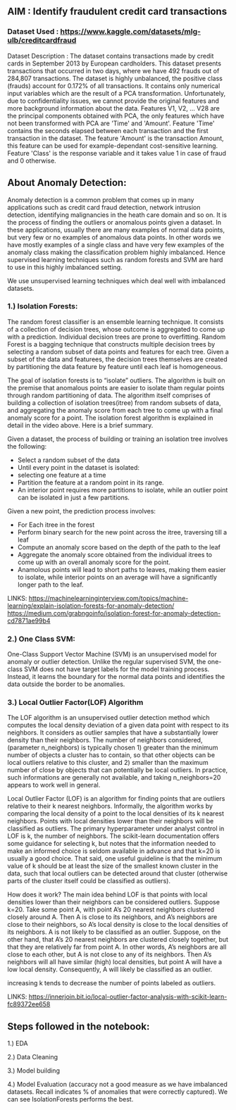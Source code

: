 ## AIM : Identify fraudulent credit card transactions
### Dataset Used : https://www.kaggle.com/datasets/mlg-ulb/creditcardfraud

Dataset Description : The dataset contains transactions made by credit cards in September 2013 by European cardholders.
This dataset presents transactions that occurred in two days, where we have 492 frauds out of 284,807 transactions. The dataset is highly unbalanced, the positive class (frauds) account for 0.172% of all transactions.
It contains only numerical input variables which are the result of a PCA transformation. Unfortunately, due to confidentiality issues, we cannot provide the original features and more background information about the data. Features V1, V2, … V28 are the principal components obtained with PCA, the only features which have not been transformed with PCA are 'Time' and 'Amount'. Feature 'Time' contains the seconds elapsed between each transaction and the first transaction in the dataset. The feature 'Amount' is the transaction Amount, this feature can be used for example-dependant cost-sensitive learning. Feature 'Class' is the response variable and it takes value 1 in case of fraud and 0 otherwise.

## About Anomaly Detection:
Anomaly detection is a common problem that comes up in many applications such as credit card fraud detection, network intrusion detection, identifying malignancies in the heath care domain and so on.
It is the process of finding the outliers or anomalous points given a dataset. In these applications, usually there are many examples of normal data points, but very few or no examples of anomalous data points. In other words we have mostly examples of a single class and have very few examples of the anomaly class making the classification problem highly imbalanced.
Hence supervised learning techniques such as random forests and SVM are hard to use in this highly imbalanced setting.

We use unsupervised learning techniques which deal well with imbalanced datasets.

### 1.) Isolation Forests:
The random forest classifier is an ensemble learning technique. It consists of a collection of decision trees, whose outcome is aggregated to come up with a prediction.
Individual decision trees are prone to overfitting. Random Forest is a bagging technique that constructs multiple decision trees by selecting a random subset of data points and features for each tree. Given a subset of the data and featurees, the decision trees themselves are created by partitioning the data feature by feature until each leaf is homogeneous.

The goal of isolation forests is to “isolate” outliers. The algorithm is built on the premise that anomalous points are easier to isolate tham regular points through random partitioning of data.
The algorithm itself comprises of building a collection of isolation trees(itree) from random subsets of data, and aggregating the anomaly score from each tree to come up with a final anomaly score for a point.
The isolation forest algorithm is explained in detail in the video above. Here is a brief summary.

Given a dataset, the process of building or training an isolation tree involves the following:

- Select a random subset of the data
- Until every point in the dataset is isolated:
- selecting one feature at a time
- Partition the feature at a random point in its range.
- An interior point requires more partitions to isolate, while an outlier point can be isolated in just a few partitions.

Given a new point, the prediction process involves:

- For Each itree in the forest
- Perform binary search for the new point across the itree, traversing till a leaf
- Compute an anomaly score based on the depth of the path to the leaf
- Aggregate the anomaly score obtained from the individual itrees to come up with an overall anomaly score for the point.
- Anamolous points will lead to short paths to leaves, making them easier to isolate,  while interior points on an average will have a significantly longer path to the leaf.

LINKS:
https://machinelearninginterview.com/topics/machine-learning/explain-isolation-forests-for-anomaly-detection/
https://medium.com/grabngoinfo/isolation-forest-for-anomaly-detection-cd7871ae99b4



### 2.) One Class SVM:
One-Class Support Vector Machine (SVM) is an unsupervised model for anomaly or outlier detection. Unlike the regular supervised SVM, the one-class SVM does not have target labels for the model training process. Instead, it learns the boundary for the normal data points and identifies the data outside the border to be anomalies.

### 3.) Local Outlier Factor(LOF) Algorithm
The LOF algorithm is an unsupervised outlier detection method which computes the local density deviation of a given data point with respect to its neighbors. It considers as outlier samples that have a substantially lower density than their neighbors.
The number of neighbors considered, (parameter n_neighbors) is typically chosen 1) greater than the minimum number of objects a cluster has to contain, so that other objects can be local outliers relative to this cluster, and 2) smaller than the maximum number of close by objects that can potentially be local outliers. In practice, such informations are generally not available, and taking n_neighbors=20 appears to work well in general.

Local Outlier Factor (LOF) is an algorithm for finding points that are outliers relative to their k nearest neighbors. Informally, the algorithm works by comparing the local density of a point to the local densities of its k nearest neighbors. Points with local densities lower than their neighbors will be classified as outliers.
The primary hyperparameter under analyst control in LOF is k, the number of neighbors. The scikit-learn documentation offers some guidance for selecting k, but notes that the information needed to make an informed choice is seldom available in advance and that k=20 is usually a good choice. That said, one useful guideline is that the minimum value of k should be at least the size of the smallest known cluster in the data, such that local outliers can be detected around that cluster (otherwise parts of the cluster itself could be classified as outliers).

How does it work?
The main idea behind LOF is that points with local densities lower than their neighbors can be considered outliers.
Suppose k=20. Take some point A, with point A’s 20 nearest neighbors clustered closely around A. Then A is close to its neighbors, and A’s neighbors are close to their neighbors, so A’s local density is close to the local densities of its neighbors. A is not likely to be classified as an outlier.
Suppose, on the other hand, that A’s 20 nearest neighbors are clustered closely together, but that they are relatively far from point A. In other words, A’s neighbors are all close to each other, but A is not close to any of its neighbors. Then A’s neighbors will all have similar (high) local densities, but point A will have a low local density. Consequently, A will likely be classified as an outlier.

increasing k tends to decrease the number of points labeled as outliers.

LINKS: https://innerjoin.bit.io/local-outlier-factor-analysis-with-scikit-learn-fc89372ee658



## Steps followed in the notebook:

1.) EDA

2.) Data Cleaning

3.) Model building

4.) Model Evaluation (accuracy not a good measure as we have imbalanced datasets. Recall indicates % of anomalies that were correctly captured).
We can see IsolationForests performs the best.
